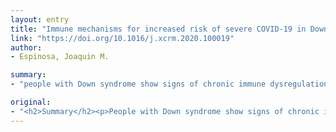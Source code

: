 ```yaml
---
layout: entry
title: "Immune mechanisms for increased risk of severe COVID-19 in Down syndrome"
link: "https://doi.org/10.1016/j.xcrm.2020.100019"
author:
- Espinosa, Joaquin M.

summary:
- "people with Down syndrome show signs of chronic immune dysregulation. They show markers of chronic autoinflammation, including interferon hyperactivity, elevated levels of many inflammatory cytokines and chemokines. The impact of this immunity in SARS-CoV-2 infection and COVID-19 remains unknown. This perspective will outline why individuals with Down Syndrome should be considered an at-risk population for severe COVId-19. Specifically, the impact of a exacerbated cytokine release syndrome may result in higher prevalence of autoimmune disorders. Down syndrome."

original:
- "<h2>Summary</h2><p>People with Down syndrome show signs of chronic immune dysregulation, including higher prevalence of autoimmune disorders, increased rates of hospitalization during respiratory viral infections, and higher mortality rates from pneumonia and sepsis. At the molecular and cellular levels, they show markers of chronic autoinflammation, including interferon hyperactivity, elevated levels of many inflammatory cytokines and chemokines, and changes in diverse immune cell types reminiscent of inflammatory conditions observed in the general population. However, the impact of this immune dysregulation in SARS-CoV-2 infection and COVID-19 remains unknown. This Perspective will outline why individuals with Down syndrome should be considered an at-risk population for severe COVID-19. Specifically, the immune dysregulation caused by trisomy 21 may result in an exacerbated cytokine release syndrome relative to that observed in the euploid population, thus justifying additional monitoring and specialized care for this vulnerable population.</p>"
---
```


